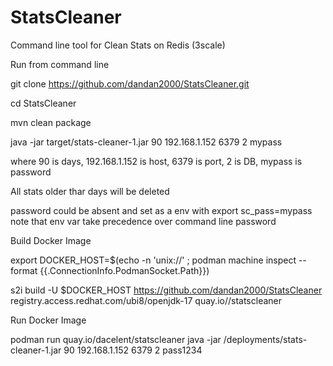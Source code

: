 # StatsCleaner
Command line tool for Clean Stats on Redis (3scale)

Run from command line

git clone https://github.com/dandan2000/StatsCleaner.git

cd StatsCleaner

mvn clean package

java -jar target/stats-cleaner-1.jar 90 192.168.1.152 6379 2 mypass


where 90 is days, 192.168.1.152 is host, 6379 is port, 2 is DB, mypass is password

All stats older thar days will be deleted

password could be absent and set as a env with export sc_pass=mypass
note that env var take precedence over command line password

Build Docker Image

export DOCKER_HOST=$(echo -n 'unix://' ; podman machine inspect --format {{.ConnectionInfo.PodmanSocket.Path}})

s2i build -U $DOCKER_HOST https://github.com/dandan2000/StatsCleaner registry.access.redhat.com/ubi8/openjdk-17 quay.io/<USER>/statscleaner

Run Docker Image

podman run quay.io/dacelent/statscleaner java -jar /deployments/stats-cleaner-1.jar  90 192.168.1.152 6379 2 pass1234


